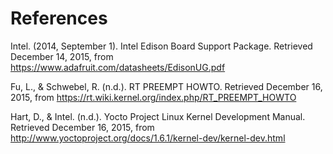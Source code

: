 
# References


Intel. (2014, September 1). Intel Edison Board Support Package. Retrieved December 14, 2015, from https://www.adafruit.com/datasheets/EdisonUG.pdf


Fu, L., & Schwebel, R. (n.d.). RT PREEMPT HOWTO. Retrieved December 16, 2015, from https://rt.wiki.kernel.org/index.php/RT_PREEMPT_HOWTO


Hart, D., & Intel. (n.d.). Yocto Project Linux Kernel Development Manual. Retrieved December 16, 2015, from http://www.yoctoproject.org/docs/1.6.1/kernel-dev/kernel-dev.html


